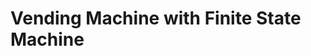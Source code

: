 <!--# Booth Decontamination with Finite State Machine (FSM)
* 5 states -> IDLE, OPEN_DOOR_1, CLOSE_DOOR_1, UV_LIGHT_ON, OPEN_DOOR_2
* inputs: button, pressure sensor,
* output: D1,D2,L-->

# Vending Machine with Finite State Machine


